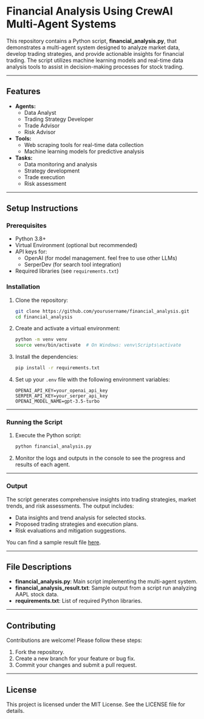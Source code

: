 # Financial Analysis Using CrewAI Multi-Agent Systems

This repository contains a Python script, **financial_analysis.py**, that demonstrates a multi-agent system designed to analyze market data, develop trading strategies, and provide actionable insights for financial trading. The script utilizes machine learning models and real-time data analysis tools to assist in decision-making processes for stock trading.

---

## Features
- **Agents:**
  - Data Analyst
  - Trading Strategy Developer
  - Trade Advisor
  - Risk Advisor
- **Tools:**
  - Web scraping tools for real-time data collection
  - Machine learning models for predictive analysis
- **Tasks:**
  - Data monitoring and analysis
  - Strategy development
  - Trade execution
  - Risk assessment

---

## Setup Instructions

### Prerequisites
- Python 3.8+
- Virtual Environment (optional but recommended)
- API keys for:
  - OpenAI (for model management. feel free to use other LLMs)
  - SerperDev (for search tool integration)
- Required libraries (see `requirements.txt`)

### Installation
1. Clone the repository:
   ```bash
   git clone https://github.com/yourusername/financial_analysis.git
   cd financial_analysis
   ```

2. Create and activate a virtual environment:
   ```bash
   python -m venv venv
   source venv/bin/activate  # On Windows: venv\Scripts\activate
   ```

3. Install the dependencies:
   ```bash
   pip install -r requirements.txt
   ```

4. Set up your `.env` file with the following environment variables:
   ```plaintext
   OPENAI_API_KEY=your_openai_api_key
   SERPER_API_KEY=your_serper_api_key
   OPENAI_MODEL_NAME=gpt-3.5-turbo
   ```

---

### Running the Script
1. Execute the Python script:
   ```bash
   python financial_analysis.py
   ```

2. Monitor the logs and outputs in the console to see the progress and results of each agent.

---

### Output
The script generates comprehensive insights into trading strategies, market trends, and risk assessments. The output includes:
- Data insights and trend analysis for selected stocks.
- Proposed trading strategies and execution plans.
- Risk evaluations and mitigation suggestions.

You can find a sample result file [here](financial_analysis_result.txt).

---

## File Descriptions
- **financial_analysis.py**: Main script implementing the multi-agent system.
- **financial_analysis_result.txt**: Sample output from a script run analyzing AAPL stock data.
- **requirements.txt**: List of required Python libraries.

---

## Contributing
Contributions are welcome! Please follow these steps:
1. Fork the repository.
2. Create a new branch for your feature or bug fix.
3. Commit your changes and submit a pull request.

---

## License
This project is licensed under the MIT License. See the LICENSE file for details.
